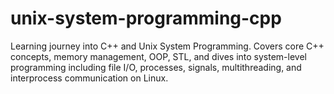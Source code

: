 # unix-system-programming-cpp
Learning journey into C++ and Unix System Programming. Covers core C++ concepts, memory management, OOP, STL, and dives into system-level programming including file I/O, processes, signals, multithreading, and interprocess communication on Linux.
